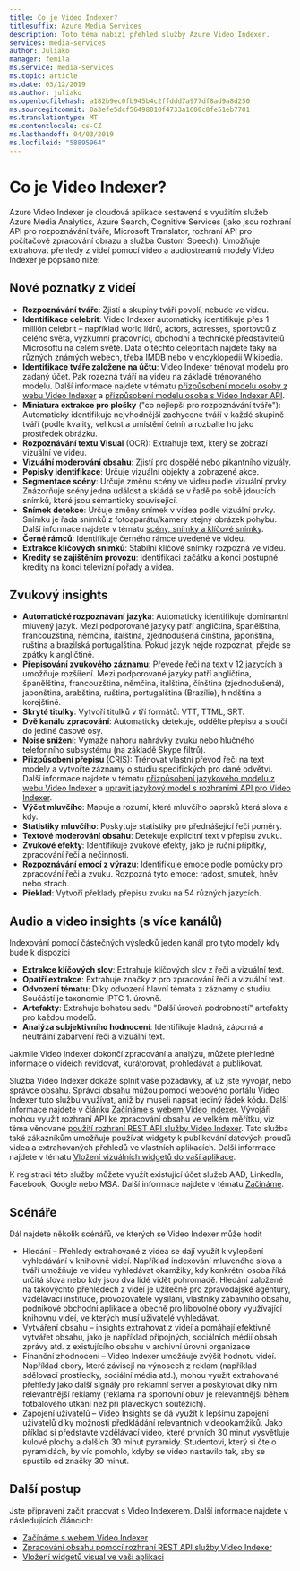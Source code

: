 ```yaml
---
title: Co je Video Indexer?
titlesuffix: Azure Media Services
description: Toto téma nabízí přehled služby Azure Video Indexer.
services: media-services
author: Juliako
manager: femila
ms.service: media-services
ms.topic: article
ms.date: 03/12/2019
ms.author: juliako
ms.openlocfilehash: a182b9ec0fb945b4c2ffddd7a977df8ad9a8d250
ms.sourcegitcommit: 0a3efe5dcf56498010f4733a1600c8fe51eb7701
ms.translationtype: MT
ms.contentlocale: cs-CZ
ms.lasthandoff: 04/03/2019
ms.locfileid: "58895964"
---
```

# <a name="what-is-video-indexer"></a>Co je Video Indexer?

Azure Video Indexer je cloudová aplikace sestavená s využitím služeb Azure Media Analytics, Azure Search, Cognitive Services (jako jsou rozhraní API pro rozpoznávání tváře, Microsoft Translator, rozhraní API pro počítačové zpracování obrazu a služba Custom Speech). Umožňuje extrahovat přehledy z videí pomocí video a audiostreamů modely Video Indexer je popsáno níže:
  
## <a name="video-insights"></a>Nové poznatky z videí

- **Rozpoznávání tváře**: Zjistí a skupiny tváří povolí, nebude ve videu.
- **Identifikace celebrit**: Video Indexer automaticky identifikuje přes 1 millión celebrit – například world lídrů, actors, actresses, sportovců z celého světa, výzkumní pracovníci, obchodní a technické představitelů Microsoftu na celém světě. Data o těchto celebritách najdete taky na různých známých webech, třeba IMDB nebo v encyklopedii Wikipedia.
- **Identifikace tváře založené na účtu**: Video Indexer trénovat modelu pro zadaný účet. Pak rozezná tváří na videu na základě trénovaného modelu. Další informace najdete v tématu [přizpůsobení modelu osoby z webu Video Indexer](customize-person-model-with-website.md) a [přizpůsobení modelu osoba s Video Indexer API](customize-person-model-with-api.md).
- **Miniatura extrakce pro plošky** ("co nejlepší pro rozpoznávání tváře"): Automaticky identifikuje nejvhodnější zachycené tváří v každé skupině tváří (podle kvality, velikost a umístění čelní) a rozbalte ho jako prostředek obrázku.
- **Rozpoznávání textu Visual** (OCR): Extrahuje text, který se zobrazí vizuální ve videu.
- **Vizuální moderování obsahu**: Zjistí pro dospělé nebo pikantního vizuály.
- **Popisky identifikace**: Určuje vizuální objekty a zobrazené akce.
- **Segmentace scény**: Určuje změnu scény ve videu podle vizuální prvky. Znázorňuje scény jedna událost a skládá se v řadě po sobě jdoucích snímků, které jsou sémanticky související. 
- **Snímek detekce**: Určuje změny snímek v videa podle vizuální prvky. Snímku je řada snímků z fotoaparátu/kamery stejný obrázek pohybu. Další informace najdete v tématu [scény, snímky a klíčové snímky](scenes-shots-keyframes.md).
- **Černé rámců**: Identifikuje černého rámce uvedené ve videu.
- **Extrakce klíčových snímků**: Stabilní klíčové snímky rozpozná ve videu.
- **Kredity se zajištěním provozu**: identifikaci začátku a konci postupné kredity na konci televizní pořady a videa.

## <a name="audio-insights"></a>Zvukový insights

- **Automatické rozpoznávání jazyka**: Automaticky identifikuje dominantní mluvený jazyk. Mezi podporované jazyky patří angličtina, španělština, francouzština, němčina, italština, zjednodušená čínština, japonština, ruština a brazilská portugalština. Pokud jazyk nejde rozpoznat, přejde se zpátky k angličtině.
- **Přepisování zvukového záznamu**: Převede řeči na text v 12 jazycích a umožňuje rozšíření. Mezi podporované jazyky patří angličtina, španělština, francouzština, němčina, italština, čínština (zjednodušená), japonština, arabština, ruština, portugalština (Brazílie), hindština a korejštině.
- **Skryté titulky**: Vytvoří titulků v tří formátů: VTT, TTML, SRT.
- **Dvě kanálu zpracování**: Automaticky detekuje, oddělte přepisu a sloučí do jediné časové osy.
- **Noise snížení**: Vymaže nahoru nahrávky zvuku nebo hlučného telefonního subsystému (na základě Skype filtrů).
- **Přizpůsobení přepisu** (CRIS): Trénovat vlastní převod řeči na text modely a vytvořte záznamy o studiu specifických pro dané odvětví. Další informace najdete v tématu [přizpůsobení jazykového modelu z webu Video Indexer](customize-language-model-with-website.md) a [upravit jazykový model s rozhraními API pro Video Indexer](customize-language-model-with-api.md).
- **Výčet mluvčího**: Mapuje a rozumí, které mluvčího paprsků která slova a kdy.
- **Statistiky mluvčího**: Poskytuje statistiky pro přednášející řeči poměry.
- **Textové moderování obsahu**: Detekuje explicitní text v přepisu zvuku.
- **Zvukové efekty**: Identifikuje zvukové efekty, jako je ruční přípitky, zpracování řeči a nečinnosti.
- **Rozpoznávání emocí z výrazu**: Identifikuje emoce podle pomůcky pro zpracování řeči a zvuku. Rozpozná tyto emoce: radost, smutek, hněv nebo strach.
- **Překlad**: Vytvoří překlady přepisu zvuku na 54 různých jazycích.

## <a name="audio-and-video-insights-multi-channels"></a>Audio a video insights (s více kanálů)

Indexování pomocí částečných výsledků jeden kanál pro tyto modely kdy bude k dispozici

- **Extrakce klíčových slov**: Extrahuje klíčových slov z řeči a vizuální text.
- **Opatří extrakce**: Extrahuje značky z pro zpracování řeči a vizuální text.
- **Odvození tématu**: Díky odvození hlavní témata z záznamy o studiu. Součástí je taxonomie IPTC 1. úrovně.
- **Artefakty**: Extrahuje bohatou sadu "Další úroveň podrobností" artefakty pro každou modelů.
- **Analýza subjektivního hodnocení**: Identifikuje kladná, záporná a neutrální zabarvení řeči a vizuální text.
 
Jakmile Video Indexer dokončí zpracování a analýzu, můžete přehledné informace o videích revidovat, kurátorovat, prohledávat a publikovat.

Služba Video Indexer dokáže splnit vaše požadavky, ať už jste vývojář, nebo správce obsahu. Správci obsahu můžou pomocí webového portálu Video Indexer tuto službu využívat, aniž by museli napsat jediný řádek kódu. Další informace najdete v článku [Začínáme s webem Video Indexer](video-indexer-get-started.md). Vývojáři mohou využít rozhraní API ke zpracování obsahu ve velkém měřítku, viz téma věnované [použití rozhraní REST API služby Video Indexer](video-indexer-use-apis.md). Tato služba také zákazníkům umožňuje používat widgety k publikování datových proudů videa a extrahovaných přehledů ve vlastních aplikacích. Další informace najdete v tématu [Vložení vizuálních widgetů do vaší aplikace](video-indexer-embed-widgets.md).

K registraci této služby můžete využít existující účet služeb AAD, LinkedIn, Facebook, Google nebo MSA. Další informace najdete v tématu [Začínáme](video-indexer-get-started.md).

## <a name="scenarios"></a>Scénáře

Dál najdete několik scénářů, ve kterých se Video Indexer může hodit

- Hledání – Přehledy extrahované z videa se dají využít k vylepšení vyhledávání v knihovně videí. Například indexování mluveného slova a tváří umožňuje ve videu vyhledávat okamžiky, kdy konkrétní osoba říká určitá slova nebo kdy jsou dva lidé vidět pohromadě. Hledání založené na takovýchto přehledech z videí je užitečné pro zpravodajské agentury, vzdělávací instituce, provozovatele vysílání, vlastníky zábavního obsahu, podnikové obchodní aplikace a obecně pro libovolné obory využívající knihovnu videí, ve kterých musí uživatelé vyhledávat.
- Vytváření obsahu – insights extrahovat z videí a pomáhají efektivně vytvářet obsahu, jako je například přípojných, sociálních médií obsah zprávy atd. z existujícího obsahu v archivní úrovni organizace 
- Finanční zhodnocení – Video Indexer umožňuje zvýšit hodnotu videí. Například obory, které závisejí na výnosech z reklam (například sdělovací prostředky, sociální média atd.), mohou využít extrahované přehledy jako další signály pro reklamní server a poskytovat díky nim relevantnější reklamy (reklama na sportovní obuv je relevantnější během fotbalového utkání než při plaveckých soutěžích).
- Zapojení uživatelů – Video Insights se dá využít k lepšímu zapojení uživatelů díky možnosti předkládání relevantních videookamžiků. Jako příklad si představte vzdělávací video, které prvních 30 minut vysvětluje kulové plochy a dalších 30 minut pyramidy. Studentovi, který si čte o pyramidách, by víc pomohlo, kdyby se video nastavilo tak, aby se spustilo od značky 30 minut.

## <a name="next-steps"></a>Další postup

Jste připraveni začít pracovat s Video Indexerem. Další informace najdete v následujících článcích:

- [Začínáme s webem Video Indexer](video-indexer-get-started.md)
- [Zpracování obsahu pomocí rozhraní REST API služby Video Indexer](video-indexer-use-apis.md)
- [Vložení widgetů visual ve vaší aplikaci](video-indexer-embed-widgets.md)
